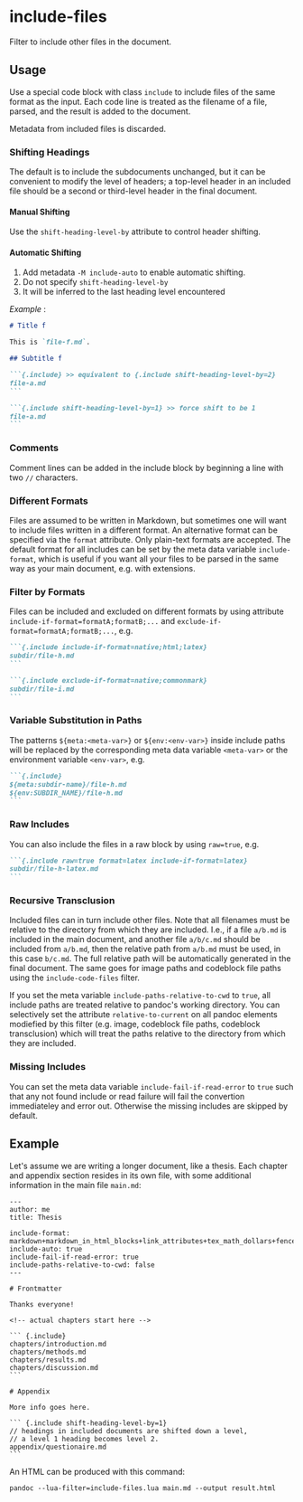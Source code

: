 # include-files

Filter to include other files in the document.

## Usage

Use a special code block with class `include` to include files of
the same format as the input. Each code line is treated as the
filename of a file, parsed, and the result is added to the
document.

Metadata from included files is discarded.

### Shifting Headings

The default is to include the subdocuments unchanged, but it can
be convenient to modify the level of headers; a top-level header
in an included file should be a second or third-level header in
the final document.

#### Manual Shifting

Use the `shift-heading-level-by` attribute to control header
shifting.

#### Automatic Shifting

1. Add metadata `-M include-auto` to enable automatic shifting.
2. Do not specify `shift-heading-level-by`
3. It will be inferred to the last heading level encountered

_Example_ :

````md
# Title f

This is `file-f.md`.

## Subtitle f

```{.include} >> equivalent to {.include shift-heading-level-by=2}
file-a.md
```

```{.include shift-heading-level-by=1} >> force shift to be 1
file-a.md
```
````

### Comments

Comment lines can be added in the include block by beginning a
line with two `//` characters.

### Different Formats

Files are assumed to be written in Markdown, but sometimes one
will want to include files written in a different format. An
alternative format can be specified via the `format` attribute.
Only plain-text formats are accepted. The default format for all includes
can be set by the meta data variable `include-format`, which is useful
if you want all your files to be parsed in the same way as your main document,
e.g. with extensions.

### Filter by Formats

Files can be included and excluded on different formats by
using attribute `include-if-format=formatA;formatB;...`
and `exclude-if-format=formatA;formatB;...`, e.g.

````md
```{.include include-if-format=native;html;latex}
subdir/file-h.md
```

```{.include exclude-if-format=native;commonmark}
subdir/file-i.md
```
````

### Variable Substitution in Paths

The patterns `${meta:<meta-var>}` or `${env:<env-var>}` inside include paths
will be replaced by the corresponding meta data variable `<meta-var>` or the
environment variable `<env-var>`, e.g.

````md
```{.include}
${meta:subdir-name}/file-h.md
${env:SUBDIR_NAME}/file-h.md
```
````

### Raw Includes

You can also include the files in a raw block by using `raw=true`, e.g.

````md
```{.include raw=true format=latex include-if-format=latex}
subdir/file-h-latex.md
```
````

### Recursive Transclusion

Included files can in turn include other files. Note that all
filenames must be relative to the directory from which they are
included.
I.e., if a file `a/b.md` is included in the main
document, and another file `a/b/c.md` should be included from
`a/b.md`, then the relative path from `a/b.md` must be used, in
this case `b/c.md`. The full relative path will be automatically
generated in the final document. The same goes for image paths and
codeblock file paths using the `include-code-files` filter.

If you set the meta variable `include-paths-relative-to-cwd` to `true`,
all include paths are treated relative to pandoc's working directory.
You can selectively set the attribute `relative-to-current` on all pandoc
elements modiefied by this filter (e.g. image, codeblock file paths,
codeblock transclusion) which will treat the
paths relative to the directory from which they are included.

### Missing Includes

You can set the meta data variable `include-fail-if-read-error` to `true`
such that any not found include or read failure will fail
the convertion immediateley and error out.
Otherwise the missing includes are skipped by default.

## Example

Let's assume we are writing a longer document, like a thesis.
Each chapter and appendix section resides in its own file, with
some additional information in the main file `main.md`:

    ---
    author: me
    title: Thesis

    include-format: markdown+markdown_in_html_blocks+link_attributes+tex_math_dollars+fenced_divs+bracketed_spans
    include-auto: true
    include-fail-if-read-error: true
    include-paths-relative-to-cwd: false
    ---

    # Frontmatter

    Thanks everyone!

    <!-- actual chapters start here -->

    ``` {.include}
    chapters/introduction.md
    chapters/methods.md
    chapters/results.md
    chapters/discussion.md
    ```

    # Appendix

    More info goes here.

    ``` {.include shift-heading-level-by=1}
    // headings in included documents are shifted down a level,
    // a level 1 heading becomes level 2.
    appendix/questionaire.md
    ```

An HTML can be produced with this command:

    pandoc --lua-filter=include-files.lua main.md --output result.html
